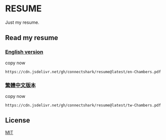# RESUME

Just my resume.

## Read my resume

### [English version](https://cdn.jsdelivr.net/gh/connectshark/resume@latest/en-Chambers.pdf)

copy now
```
https://cdn.jsdelivr.net/gh/connectshark/resume@latest/en-Chambers.pdf
```

### [繁體中文版本](https://cdn.jsdelivr.net/gh/connectshark/resume@latest/tw-Chambers.pdf)

copy now
```
https://cdn.jsdelivr.net/gh/connectshark/resume@latest/tw-Chambers.pdf
```

## License

[MIT](https://github.com/connectshark/resume/blob/main/LICENSE)